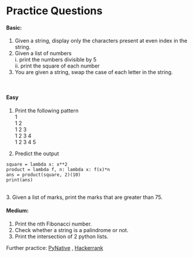 # Practice Questions
#### Basic:

1. Given a string, display only the characters present at even index in the string. <br/>
2. Given a list of numbers  <br/>
i.	print the numbers divisible by 5   <br/>
ii. print the square of each number    <br/>
3. You are given a string, swap the case of each letter in the string.
<br/>

#### Easy

1. Print the following pattern <br/>
1 <br/>
1 2 <br/>
1 2 3 <br/>
1 2 3 4 <br/>
1 2 3 4 5 <br/>

2. Predict the output <br/>
```
square = lambda x: x**2
product = lambda f, n: lambda x: f(x)*n 
ans = product(square, 2)(10) 
print(ans) 
```
<br/>
3. Given a list of marks, print the marks that are greater than 75. <br/> 

#### Medium:
1. Print the nth Fibonacci number. <br/>
2. Check whether a string is a palindrome or not. <br/>
3. Print the intersection of 2 python lists.

Further practice:  [PyNative](https://pynative.com/) , [Hackerrank](https://www.hackerrank.com/domains/python)




